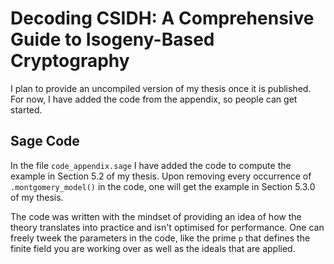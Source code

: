 # Decoding CSIDH: A Comprehensive Guide to Isogeny-Based Cryptography
I plan to provide an uncompiled version of my thesis once it is published.
For now, I have added the code from the appendix, so people can get started.

## Sage Code
In the file `code_appendix.sage` I have added the code to compute the example in Section 5.2 of my thesis.
Upon removing every occurrence of `.montgomery_model()` in the code, one will get the example in Section 5.3.0 of my thesis.

The code was written with the mindset of providing an idea of how the theory translates into practice and isn't optimised for performance.
One can freely tweek the parameters in the code, like the prime `p` that defines the finite field you are working over as well as the ideals that are applied.
